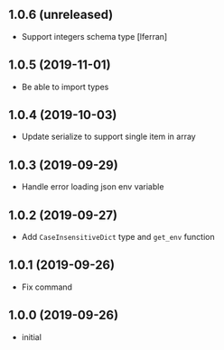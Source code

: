 1.0.6 (unreleased)
------------------

- Support integers schema type [lferran]

1.0.5 (2019-11-01)
------------------

- Be able to import types


1.0.4 (2019-10-03)
------------------
- Update serialize to support single item in array


1.0.3 (2019-09-29)
------------------

- Handle error loading json env variable


1.0.2 (2019-09-27)
------------------

- Add `CaseInsensitiveDict` type and `get_env` function


1.0.1 (2019-09-26)
------------------

- Fix command


1.0.0 (2019-09-26)
------------------

- initial
